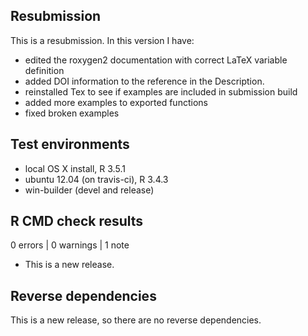 ## Resubmission
This is a resubmission. In this version I have:

* edited the roxygen2 documentation with correct LaTeX variable definition
* added DOI information to the reference in the Description.
* reinstalled Tex to see if examples are included in submission build
* added more examples to exported functions
* fixed broken examples


## Test environments
* local OS X install, R 3.5.1
* ubuntu 12.04 (on travis-ci), R 3.4.3
* win-builder (devel and release)

## R CMD check results

0 errors | 0 warnings | 1 note

* This is a new release.

## Reverse dependencies

This is a new release, so there are no reverse dependencies.
